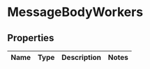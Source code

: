 
# MessageBodyWorkers

## Properties
Name | Type | Description | Notes
------------ | ------------- | ------------- | -------------



